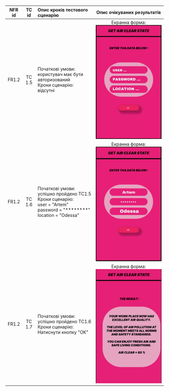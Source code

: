 |NFR id|TC id|Опис кроків тестового сценарію|Опис очікуваних результатів|
|:-----:|:-----:|:-----|:-----:|
|FR1.2|TC 1.5|Початкові умови: користувач має бути авторизований<br> Кроки сценарію: відсутні|Екранна форма:<br>![4.1](/2-SoftwareDesign/2.8-TestCases/4.1.png)|
|FR1.2|TC 1.6|Початкові умови: успішно пройдено TC1.5<br> Кроки сценарію:<br>user = "Artem"<br>password = "********"<br> location = "Odessa"|Екранна форма:<br>![4.2](/2-SoftwareDesign/2.8-TestCases/4.2.png)|
|FR1.2|TC 1.7|Початкові умови: успішно пройдено TC1.6<br> Кроки сценарію:<br>Натиснути кнопку "OK"|Екранна форма:<br>![4.3](/2-SoftwareDesign/2.8-TestCases/4.3.png)|

